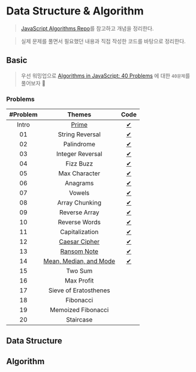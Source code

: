 # Data Structure & Algorithm

> [JavaScript Algorithms Repo](https://github.com/trekhleb/javascript-algorithms/blob/master/README.ko-KR.md)를 참고하고 개념을 정리한다.

> 실제 문제를 풀면서 필요했던 내용과 직접 작성한 코드를 바탕으로 정리한다.

## Basic

> 우선 워밍업으로 [Algorithms in JavaScript: 40 Problems](https://medium.com/siliconwat/algorithms-in-javascript-b0bed68f4038) 에 대한 `40문제`를 풀어보자 🚀

### Problems

| #Problem |                       Themes                        |              Code              |
| :------: | :-------------------------------------------------: | :----------------------------: |
|  Intro   |               [Prime](basic/prime.md)               |      [✔](basic/prime.js)       |
|    01    |                   String Reversal                   |  [✔](basic/string-reveral.js)  |
|    02    |                     Palindrome                      |    [✔](basic/palindrome.js)    |
|    03    |                  Integer Reversal                   | [✔](basic/integer-reversal.js) |
|    04    |                      Fizz Buzz                      |     [✔](basic/fizzbuzz.js)     |
|    05    |                    Max Character                    |  [✔](basic/max-character.js)   |
|    06    |                      Anagrams                       |     [✔](basic/anagrams.js)     |
|    07    |                       Vowels                        |      [✔](basic/vowels.js)      |
|    08    |                   Array Chunking                    |  [✔](basic/array-chunking.js)  |
|    09    |                    Reverse Array                    |  [✔](basic/reverse-array.js)   |
|    10    |                    Reverse Words                    |  [✔](basic/reverse-words.js)   |
|    11    |                   Capitalization                    |  [✔](basic/capitalization.js)  |
|    12    |       [Caesar Cipher](basic/caesar-cipher.md)       |  [✔](basic/caesar-cipher.js)   |
|    13    |         [Ransom Note](basic/ransom-note.md)         |   [✔](basic/ransom-note.js)    |
|    14    | [Mean, Median, and Mode](basic/mean-median-mode.md) | [✔](basic/mean-median-mode.js) |
|    15    |                       Two Sum                       |                                |
|    16    |                     Max Profit                      |                                |
|    17    |                Sieve of Eratosthenes                |                                |
|    18    |                      Fibonacci                      |                                |
|    19    |                 Memoized Fibonacci                  |                                |
|    20    |                      Staircase                      |                                |

## Data Structure

## Algorithm
